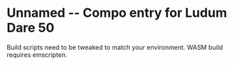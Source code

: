 # Unnamed -- Compo entry for Ludum Dare 50

Build scripts need to be tweaked to match your environment. WASM build requires emscripten.
